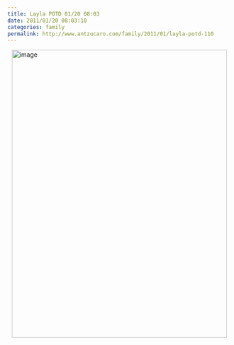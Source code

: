 ```yaml
---
title: Layla POTD 01/20 08:03
date: 2011/01/20 08:03:10
categories: family
permalink: http://www.antzucaro.com/family/2011/01/layla-potd-110
---
```

<img src="http://media.antzucaro.com/uploads/2011/02/IMG_20110120_080310.jpg" width="485px" height="650px" alt="image" style="display: block; margin-right: auto; margin-left: auto;">